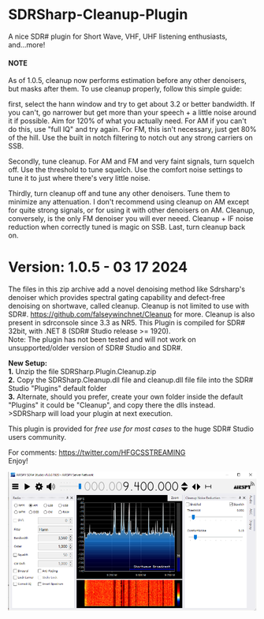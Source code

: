 # SDRSharp-Cleanup-Plugin


A nice SDR# plugin for Short Wave, VHF, UHF listening enthusiasts, and...more!

#### NOTE
As of 1.0.5, cleanup now performs estimation before any other denoisers, but masks after them.
To use cleanup properly, follow this simple guide:

first, select the hann window and try to get about 3.2 or better bandwidth. 
If you can't, go narrower but get more than your speech + a little noise around it if possible.
Aim for 120% of what you actually need. For AM if you can't do this, use "full IQ" and try again.
For FM, this isn't necessary, just get 80% of the hill.
Use the built in notch filtering to notch out any strong carriers on SSB.

Secondly, tune cleanup. For AM and FM and very faint signals, turn squelch off.
Use the threshold to tune squelch. Use the comfort noise settings to tune it to just where there's very little noise.

Thirdly, turn cleanup off and tune any other denoisers. Tune them to minimize any attenuation.
I don't recommend using cleanup on AM except for quite strong signals, or for using it with other denoisers on AM.
Cleanup, conversely, is the only FM denoiser you will ever neeed.
Cleanup + IF noise reduction when correctly tuned is magic on SSB.
Last, turn cleanup back on.


# Version: 1.0.5 - 03 17 2024 


The files in this zip archive add a novel denoising method like Sdrsharp's denoiser which provides spectral gating capability and defect-free denoising on shortwave, called cleanup. Cleanup is not limited to use with SDR#. https://github.com/falseywinchnet/Cleanup for more.
Cleanup is also present in sdrconsole since 3.3 as NR5.
This Plugin is compiled for SDR# 32bit, with .NET 8 (SDR# Studio release >= 1920).
<br>Note: The plugin has not been tested and will not work on unsupported/older version of SDR# Studio and SDR#.


**New Setup:**
<br>**1.** Unzip the file SDRSharp.Plugin.Cleanup.zip
<br>**2.** Copy the SDRSharp.Cleanup.dll file and cleanup.dll file file into the SDR# Studio "Plugins" default folder
<br>**3.** Alternate, should you prefer, create your own folder inside the default "Plugins" it could be "Cleanup", and copy there the dlls instead.
<br>>SDRSharp will load your plugin at next execution.


This plugin is provided for *free use for most cases* to the huge SDR# Studio users community.<br>

For comments: https://twitter.com/HFGCSSTREAMING
<br>Enjoy!

![Screenshot](https://github.com/falseywinchnet/PyITD/blob/main/screenshot.png)
